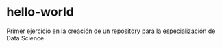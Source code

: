 # hello-world
Primer ejercicio en la creación de un repository para la especialización de Data Science
